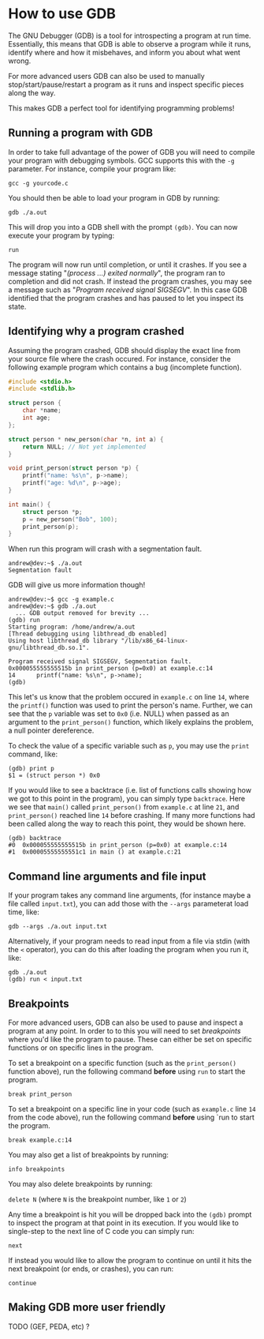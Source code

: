 # How to use GDB

The GNU Debugger (GDB) is a tool for introspecting a program at run time. Essentially, this means that GDB is able to observe a program while it runs, identify where and how it misbehaves, and inform you about what went wrong.

For more advanced users GDB can also be used to manually stop/start/pause/restart a program as it runs and inspect specific pieces along the way.

This makes GDB a perfect tool for identifying programming problems!

## Running a program with GDB

In order to take full advantage of the power of GDB you will need to compile your program with debugging symbols. GCC supports this with the `-g` parameter.  For instance, compile your program like:

`gcc -g yourcode.c`

You should then be able to load your program in GDB by running:

`gdb ./a.out`

This will drop you into a GDB shell with the prompt `(gdb)`.  You can now execute your program by typing:

`run`

The program will now run until completion, or until it crashes.  If you see a message stating "_(process ...) exited normally_", the program ran to completion and did not crash.  If instead the program crashes, you may see a message such as "_Program received signal SIGSEGV_".  In this case GDB identified that the program crashes and has paused to let you inspect its state.

## Identifying why a program crashed

Assuming the program crashed, GDB should display the exact line from your source file where the crash occured.  For instance, consider the following example program which contains a bug (incomplete function).

```c
#include <stdio.h>
#include <stdlib.h>

struct person {
	char *name;
	int age;
};

struct person * new_person(char *n, int a) {
	return NULL; // Not yet implemented
}

void print_person(struct person *p) {
	printf("name: %s\n", p->name);
	printf("age: %d\n", p->age);
}

int main() {
	struct person *p;
	p = new_person("Bob", 100);
	print_person(p);
}
```

When run this program will crash with a segmentation fault.

```
andrew@dev:~$ ./a.out 
Segmentation fault
```

GDB will give us more information though!

```
andrew@dev:~$ gcc -g example.c
andrew@dev:~$ gdb ./a.out 
  ... GDB output removed for brevity ...
(gdb) run
Starting program: /home/andrew/a.out 
[Thread debugging using libthread_db enabled]
Using host libthread_db library "/lib/x86_64-linux-gnu/libthread_db.so.1".

Program received signal SIGSEGV, Segmentation fault.
0x000055555555515b in print_person (p=0x0) at example.c:14
14		printf("name: %s\n", p->name);
(gdb)
```

This let's us know that the problem occured in `example.c` on line `14`, where the `printf()` function was used to print the person's name. Further, we can see that the `p` variable was set to `0x0` (i.e. NULL) when passed as an argument to the `print_person()` function, which likely explains the problem, a null pointer dereference.

To check the value of a specific variable such as `p`, you may use the `print` command, like:

```
(gdb) print p
$1 = (struct person *) 0x0
```

If you would like to see a backtrace (i.e. list of functions calls showing how we got to this point in the program), you can simply type `backtrace`.  Here we see that `main()` called `print_person()` from `example.c` at line `21`, and `print_person()` reached line `14` before crashing.  If many more functions had been called along the way to reach this point, they would be shown here.

```
(gdb) backtrace 
#0  0x000055555555515b in print_person (p=0x0) at example.c:14
#1  0x00005555555551c1 in main () at example.c:21
```

## Command line arguments and file input

If your program takes any command line arguments, (for instance maybe a file called `input.txt`), you can add those with the `--args` parameterat load time, like:

`gdb --args ./a.out input.txt`

Alternatively, if your program needs to read input from a file via stdin (with the `<` operator), you can do this after loading the program when you run it, like:

```
gdb ./a.out
(gdb) run < input.txt
```

## Breakpoints

For more advanced users, GDB can also be used to pause and inspect a program at any point.  In order to to this you will need to set _breakpoints_ where you'd like the program to pause.  These can either be set on specific functions or on specific lines in the program.

To set a breakpoint on a specific function (such as the `print_person()` function above), run the following command **before** using `run` to start the program.

`break print_person`

To set a breakpoint on a specific line in your code (such as `example.c` line `14` from the code above), run the following command **before** using `run to start the program.

`break example.c:14`

You may also get a list of breakpoints by running:

`info breakpoints`

You may also delete breakpoints by running:

`delete N` (where `N` is the breakpoint number, like `1` or `2`)

Any time a breakpoint is hit you will be dropped back into the `(gdb)` prompt to inspect the program at that point in its execution.  If you would like to single-step to the next line of C code you can simply run:

`next`

If instead you would like to allow the program to continue on until it hits the next breakpoint (or ends, or crashes), you can run:

`continue`

## Making GDB more user friendly

TODO (GEF, PEDA, etc) ?

